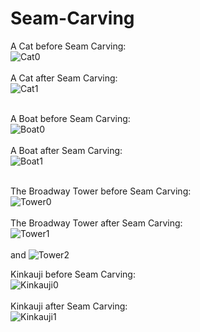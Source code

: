 # Seam-Carving

A Cat before Seam Carving:<br>
![Cat0](images/cat.png?raw=true "Cat0")
<br><br>
A Cat after Seam Carving:<br>
![Cat1](formed-images/cat-abs.png?raw=true "Cat1")
<br><br>

A Boat before Seam Carving:<br>
![Boat0](images/boat.png?raw=true "Boat0")
<br><br>
A Boat after Seam Carving:<br>
![Boat1](formed-images/boat-x.png?raw=true "Boat1")
<br><br>

The Broadway Tower before Seam Carving:<br>
![Tower0](images/Broadway_tower.jpg?raw=true "Tower0")
<br><br>
The Broadway Tower after Seam Carving:<br>
![Tower1](formed-images/Broadway_tower-x.png?raw=true "Tower1")
<br><br>and
![Tower2](formed-images/Broadway_tower-y.png?raw=true "Tower2")

Kinkauji before Seam Carving:<br>
![Kinkauji0](images/kinkakuji.jpg?raw=true "Kinkauji0")
<br><br>
Kinkauji after Seam Carving:<br>
![Kinkauji1](formed-images/kinkakuji-x.jpg?raw=true "Kinkauji1")
<br><br>
